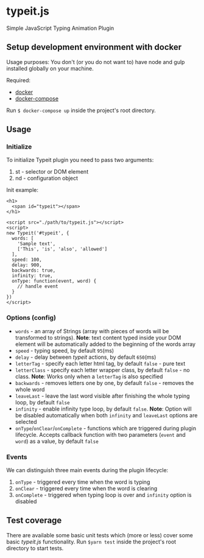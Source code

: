 # typeit.js
Simple JavaScript Typing Animation Plugin

## Setup development environment with docker
Usage purposes: You don't  (or you do not want to) have node and gulp installed globally on your machine.

Required:
- [docker](https://docs.docker.com/install/)
- [docker-compose](https://docs.docker.com/compose/)

Run `$ docker-compose up` inside the project's root directory.

## Usage
### Initialize

To initialize Typeit plugin you need to pass two arguments:
1. st - selector or DOM element
2. nd - configuration object

Init example:
```
<h1>
  <span id="typeit"></span>
</h1>

<script src="./path/to/typeit.js"></script>
<script>
new Typeit('#typeit', {
  words: [
    'Sample text',
    ['This', 'is', 'also', 'allowed']
  ],
  speed: 100,
  delay: 900,
  backwards: true,
  infinity: true,
  onType: function(event, word) {
    // handle event
  }
})
</script>
```
### Options (config)
- `words` - an array of Strings (array with pieces of words will be transformed to strings). **Note**: text content typed inside your DOM element will be automatically added to the beginning of the words array
- `speed` - typing speed, by default `95`(ms)
- `delay` - delay between *typeit* actions, by default `650`(ms)
- `letterTag` - specify each letter html tag, by default `false` - pure text
- `letterClass` - specify each letter wrapper class, by default `false` - no class. **Note**: Works only when a `letterTag` is also specified
- `backwards` - removes letters one by one, by default `false` - removes the whole word
- `leaveLast` - leave the last word visible after finishing the whole typing loop, by default `false`
- `infinity` - enable infinity type loop, by default `false`. **Note**: Option will be disabled automatically when both `infinity` and `leaveLast` options are selected
- `onType`/`onClear`/`onComplete` - functions which are triggered during plugin lifecycle. Accepts callback function with two parameters (`event` and `word`) as a value, by default `false`
### Events
We can distinguish three main events during the plugin lifecycle:
1. `onType` - triggered every time when the word is typing
2. `onClear` - triggered every time when the word is clearing
3. `onComplete` - triggered when typing loop is over and `infinity` option is disabled

## Test coverage
There are available some basic unit tests which (more or less) cover some basic *typeit.js* functionality.
Run `$yarn test` inside the project's root directory to start tests.
